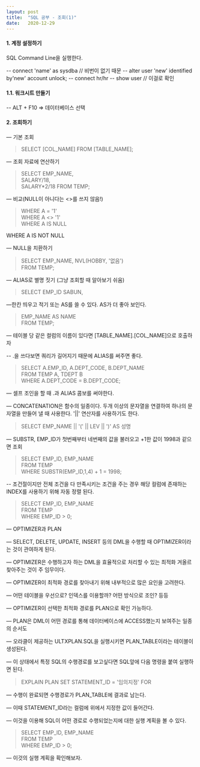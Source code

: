 ```yaml
---
layout: post
title:  "SQL 공부 - 조회(1)"
date:   2020-12-29
---
```

#### 1. 계정 설정하기

SQL Command Line을 실행한다.

-- connect 'name' as sysdba // 비번이 없기 때문
-- alter user 'new' identified by'new' account unlock;
-- connect hr/hr
-- show user // 이걸로 확인

#### 1.1. 워크시트 만들기

-- ALT + F10 ⇒ 데이터베이스 선택

#### 2. 조회하기

— 기본 조회

>SELECT [COL_NAME] FROM [TABLE_NAME];

— 조회 자료에 연산하기

>SELECT EMP_NAME,  
SALARY/18,  
SALARY*2/18 FROM TEMP;

— 비교(NULL이 아니다는 <>를 쓰지 않음!)

>WHERE A = '1'  
WHERE A <> '1'  
WHERE A IS NULL

WHERE A IS NOT NULL

— NULL을 치환하기

>SELECT EMP_NAME, NVL(HOBBY, '없음')  
FROM TEMP;

— ALIAS로 별명 짓기 (그냥 조회할 때 알아보기 쉬움)

>SELECT EMP_ID SABUN, 

—한칸 띄우고 적기 또는 AS를 쓸 수 있다. AS가 더 좋아 보인다.

>EMP_NAME AS NAME  
FROM TEMP;

— 테이블 당 같은 컬럼의 이름이 있다면 [TABLE_NAME].[COL_NAME]으로 호출하자

-- .을 쓰다보면 쿼리가 길어지기 때문에 ALIAS를 써주면 좋다.

>SELECT A.EMP_ID, A.DEPT_CODE, B.DEPT_NAME  
FROM TEMP A, TDEPT B  
WHERE A.DEPT_CODE = B.DEPT_CODE;

— 셀프 조인을 할 때 .과 ALIAS 콤보를 써야한다.

— CONCATENATION은 함수의 일종이다. 두개 이상의 문자열을 연결하여 하나의 문자열을 만들어 낼 때 사용한다. '\|\|' 연산자를 사용하기도 한다.

>SELECT EMP_NAME \|\| '(' \|\| LEV \|\| ')' AS 성명

— SUBSTR, EMP_ID가 첫번째부터 네번째의 값을 불러오고 +1한 값이 1998과 같으면 조회

>SELECT EMP_ID, EMP_NAME  
FROM TEMP  
WHERE SUBSTR(EMP_ID,1,4) + 1 = 1998;

-- 조건절이지만 전체 조건을 다 만족시키는 조건을 주는 경우 해당 컬럼에 존재하는 INDEX를 사용하기 위해 자동 정렬 된다.

>SELECT EMP_ID, EMP_NAME  
FROM TEMP  
WHERE EMP_ID > 0;

— OPTIMIZER과 PLAN

— SELECT, DELETE, UPDATE, INSERT 등의 DML을 수행할 때 OPTIMIZER이라는 것이 관여하게 된다.

— OPTIMIZER은 수행하고자 하는 DML을 효율적으로 처리할 수 있는 최적화 겨올르 찾아주는 것이 주 임무이다.

— OPTIMIZER이 최적화 경로를 찾아내기 위해 내부적으로 많은 요인을 고려한다.

— 어떤 테이블을 우선으로? 인덱스를 이용할까? 어떤 방식으로 조인? 등등

— OPTIMIZER이 선택한 최적화 경로를 PLAN으로 확인 가능하다.

— PLAN은 DML이 어떤 경로를 통해 데이터베이스에 ACCESS했는지 보여주는 일종의 순서도

— 오라클이 제공하는 ULTXPLAN.SQL을 실행시키면 PLAN_TABLE이라는 테이블이 생성된다.

— 이 상태에서 특정 SQL의 수행경로를 보고싶다면 SQL앞에 다음 명령을 붙여 실행하면 된다.

>EXPLAIN PLAN SET STATEMENT_ID = '임의지정' FOR

— 수행이 완료되면 수행경로가 PLAN_TABLE에 결과로 남는다.

— 이때 STATEMENT_ID라는 컬럼에 위에서 지정한 값이 들어간다.

— 이것을 이용해 SQL이 어떤 경로로 수행되었는지에 대한 실행 계획을 볼 수 있다.

>SELECT EMP_ID, EMP_NAME  
FROM TEMP  
WHERE EMP_ID > 0;  

— 이것의 실행 계획을 확인해보자.